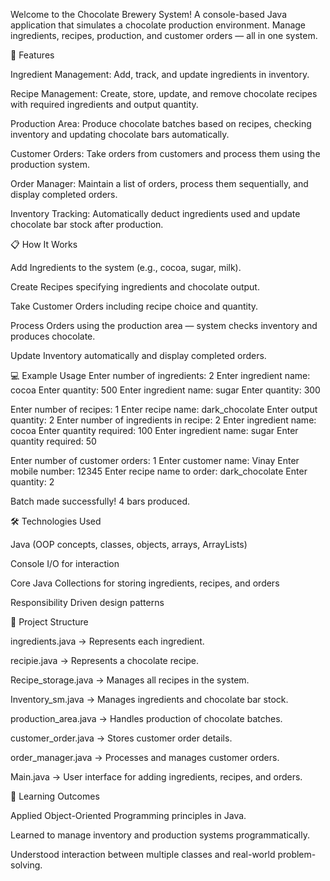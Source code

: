 Welcome to the Chocolate Brewery System!
A console-based Java application that simulates a chocolate production environment. Manage ingredients, recipes, production, and customer orders — all in one system.


🚀 Features

Ingredient Management:
Add, track, and update ingredients in inventory.

Recipe Management:
Create, store, update, and remove chocolate recipes with required ingredients and output quantity.

Production Area:
Produce chocolate batches based on recipes, checking inventory and updating chocolate bars automatically.

Customer Orders:
Take orders from customers and process them using the production system.

Order Manager:
Maintain a list of orders, process them sequentially, and display completed orders.

Inventory Tracking:
Automatically deduct ingredients used and update chocolate bar stock after production.


📋 How It Works

Add Ingredients to the system (e.g., cocoa, sugar, milk).

Create Recipes specifying ingredients and chocolate output.

Take Customer Orders including recipe choice and quantity.

Process Orders using the production area — system checks inventory and produces chocolate.

Update Inventory automatically and display completed orders.



💻 Example Usage
Enter number of ingredients: 2
Enter ingredient name: cocoa
Enter quantity: 500
Enter ingredient name: sugar
Enter quantity: 300

Enter number of recipes: 1
Enter recipe name: dark_chocolate
Enter output quantity: 2
Enter number of ingredients in recipe: 2
Enter ingredient name: cocoa
Enter quantity required: 100
Enter ingredient name: sugar
Enter quantity required: 50

Enter number of customer orders: 1
Enter customer name: Vinay
Enter mobile number: 12345
Enter recipe name to order: dark_chocolate
Enter quantity: 2

Batch made successfully! 4 bars produced.



🛠️ Technologies Used

Java (OOP concepts, classes, objects, arrays, ArrayLists)

Console I/O for interaction

Core Java Collections for storing ingredients, recipes, and orders

Responsibility Driven design patterns



📂 Project Structure

ingredients.java → Represents each ingredient.

recipie.java → Represents a chocolate recipe.

Recipe_storage.java → Manages all recipes in the system.

Inventory_sm.java → Manages ingredients and chocolate bar stock.

production_area.java → Handles production of chocolate batches.

customer_order.java → Stores customer order details.

order_manager.java → Processes and manages customer orders.

Main.java → User interface for adding ingredients, recipes, and orders.



🎯 Learning Outcomes

Applied Object-Oriented Programming principles in Java.

Learned to manage inventory and production systems programmatically.

Understood interaction between multiple classes and real-world problem-solving.



